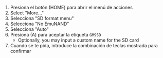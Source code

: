 1. Presiona el botón (HOME) para abrir el menú de acciones
2. Select "More..."
3. Selecciona "SD format menu"
4. Selecciona "No EmuNAND"
5. Selecciona "Auto"
6. Presiona (A) para aceptar la etiqueta `GM9SD`
   - Optionally, you may input a custom name for the SD card
7. Cuando se te pida, introduce la combinación de teclas mostrada para confirmar
